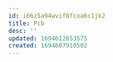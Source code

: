 ```yaml
---
id: i66z5a94wvif8fcoa6c1jk2
title: Pcb
desc: ''
updated: 1694612653575
created: 1694607910502
---
```

